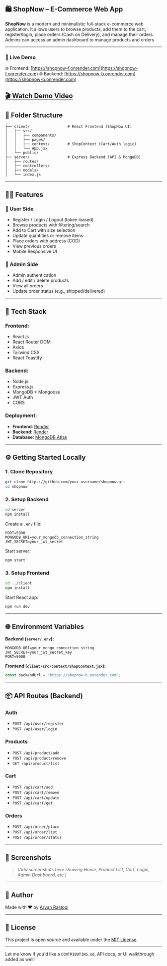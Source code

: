 ## 🛍️ ShopNow – E-Commerce Web App

**ShopNow** is a modern and minimalistic full-stack e-commerce web application. It allows users to browse products, add them to the cart, register/login, place orders (Cash on Delivery), and manage their orders. Admins can access an admin dashboard to manage products and orders.

---

### 🚀 Live Demo

🌐 Frontend: [https://shopnow-f.onrender.com](https://shopnow-f.onrender.com)
🌐 Backend: [https://shopnow-b.onrender.com](https://shopnow-b.onrender.com)


[🎬 Watch Demo Video](https://youtu.be/0NyBCI4FH1w )
---

## 📁 Folder Structure

```
├── client/                 # React Frontend (ShopNow UI)
│   ├── src/
│   │   ├── components/
│   │   ├── pages/
│   │   ├── context/        # ShopContext (Cart/Auth logic)
│   │   └── App.jsx
│   └── public/
├── server/                 # Express Backend (API & MongoDB)
│   ├── routes/
│   ├── controllers/
│   ├── models/
│   └── index.js
```

---

## 🧑‍💻 Features

### 🛒 User Side

* Register / Login / Logout (token-based)
* Browse products with filtering/search
* Add to Cart with size selection
* Update quantities or remove items
* Place orders with address (COD)
* View previous orders
* Mobile Responsive UI

### 🔐 Admin Side

* Admin authentication
* Add / edit / delete products
* View all orders
* Update order status (e.g., shipped/delivered)

---

## 🔧 Tech Stack

### Frontend:

* React.js
* React Router DOM
* Axios
* Tailwind CSS
* React Toastify

### Backend:

* Node.js
* Express.js
* MongoDB + Mongoose
* JWT Auth
* CORS

### Deployment:

* **Frontend**: [Render](https://render.com)
* **Backend**: [Render](https://render.com)
* **Database**: [MongoDB Atlas](https://www.mongodb.com/cloud/atlas)

---

## ⚙️ Getting Started Locally

### 1. Clone Repository

```bash
git clone https://github.com/your-username/shopnow.git
cd shopnow
```

### 2. Setup Backend

```bash
cd server
npm install
```

Create a `.env` file:

```env
PORT=5000
MONGODB_URI=your_mongodb_connection_string
JWT_SECRET=your_jwt_secret
```

Start server:

```bash
npm start
```

### 3. Setup Frontend

```bash
cd ../client
npm install
```

Start React app:

```bash
npm run dev
```

---

## 🌐 Environment Variables

**Backend (`server/.env`):**

```env
MONGODB_URI=your_mongo_connection_string
JWT_SECRET=your_jwt_secret_key
PORT=5000
```

**Frontend (`client/src/context/ShopContext.jsx`):**

```js
const backendUrl = "https://shopnow-b.onrender.com";
```

---

## 📦 API Routes (Backend)

### Auth

* `POST /api/user/register`
* `POST /api/user/login`

### Products

* `POST /api/product/add`
* `POST /api/product/remove`
* `GET /api/product/list`

### Cart

* `POST /api/cart/add`
* `POST /api/cart/remove`
* `POST /api/cart/update`
* `POST /api/cart/get`

### Orders

* `POST /api/order/place`
* `POST /api/order/list`
* `POST /api/order/status`

---

## 📸 Screenshots

> *(Add screenshots here showing Home, Product List, Cart, Login, Admin Dashboard, etc.)*

---

## 🙌 Author

Made with ❤️ by [Aryan Rastogi](https://github.com/arystar01)

---

## 📃 License

This project is open source and available under the [MIT License](LICENSE).

---

Let me know if you'd like a `CONTRIBUTING.md`, API docs, or UI walkthrough added as well!
